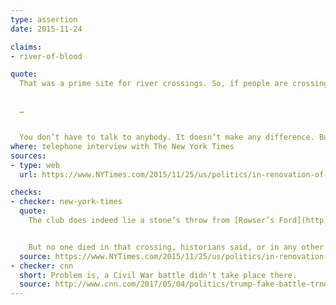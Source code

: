 ```yaml
---
type: assertion
date: 2015-11-24

claims:
- river-of-blood

quote:
  That was a prime site for river crossings. So, if people are crossing the river, and you happen to be in a civil war, I would say that people were shot — a lot of them.


  …


  You don’t have to talk to anybody. It doesn’t make any difference. But many people were shot. It makes sense.
where: telephone interview with The New York Times
sources:
- type: web
  url: https://www.NYTimes.com/2015/11/25/us/politics/in-renovation-of-golf-club-donald-trump-also-dressed-up-history.html

checks:
- checker: new-york-times
  quote:
    The club does indeed lie a stone’s throw from [Rowser’s Ford](http://www.funinfairfaxva.com/wp-content/uploads/2014/08/Rowsers-Ford-Seneca-Tract.jpg), where, as an official historical marker notes, Gen. J. E. B. Stuart led 5,000 Confederate troops including cavalry across the Potomac en route to the [Battle of Gettysburg](http://topics.nytimes.com/top/reference/timestopics/subjects/c/civil_war_us/battle_of_gettysburg/index.html?inline=nyt-classifier).


    But no one died in that crossing, historians said, or in any other notable Civil War engagement on the spot.
  source: https://www.NYTimes.com/2015/11/25/us/politics/in-renovation-of-golf-club-donald-trump-also-dressed-up-history.html
- checker: cnn
  short: Problem is, a Civil War battle didn't take place there.
  source: http://www.cnn.com/2017/05/04/politics/trump-fake-battle-trnd/index.html
---
```

